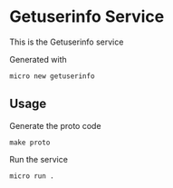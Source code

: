 # Getuserinfo Service

This is the Getuserinfo service

Generated with

```
micro new getuserinfo
```

## Usage

Generate the proto code

```
make proto
```

Run the service

```
micro run .
```